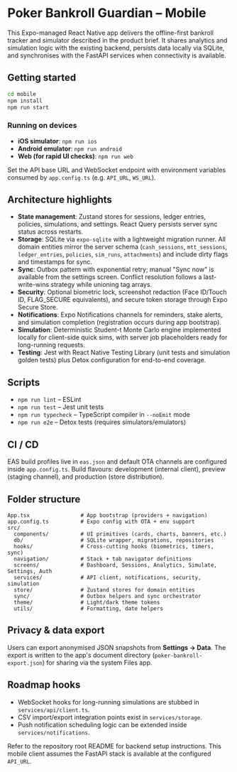 # Poker Bankroll Guardian – Mobile

This Expo-managed React Native app delivers the offline-first bankroll tracker and simulator described in the product brief. It shares analytics and simulation logic with the existing backend, persists data locally via SQLite, and synchronises with the FastAPI services when connectivity is available.

## Getting started

```bash
cd mobile
npm install
npm run start
```

### Running on devices

- **iOS simulator**: `npm run ios`
- **Android emulator**: `npm run android`
- **Web (for rapid UI checks)**: `npm run web`

Set the API base URL and WebSocket endpoint with environment variables consumed by `app.config.ts` (e.g. `API_URL`, `WS_URL`).

## Architecture highlights

- **State management**: Zustand stores for sessions, ledger entries, policies, simulations, and settings. React Query persists server sync status across restarts.
- **Storage**: SQLite via `expo-sqlite` with a lightweight migration runner. All domain entities mirror the server schema (`cash_sessions`, `mtt_sessions`, `ledger_entries`, `policies`, `sim_runs`, `attachments`) and include dirty flags and timestamps for sync.
- **Sync**: Outbox pattern with exponential retry; manual "Sync now" is available from the settings screen. Conflict resolution follows a last-write-wins strategy while unioning tag arrays.
- **Security**: Optional biometric lock, screenshot redaction (Face ID/Touch ID, FLAG_SECURE equivalents), and secure token storage through Expo Secure Store.
- **Notifications**: Expo Notifications channels for reminders, stake alerts, and simulation completion (registration occurs during app bootstrap).
- **Simulation**: Deterministic Student-t Monte Carlo engine implemented locally for client-side quick sims, with server job placeholders ready for long-running requests.
- **Testing**: Jest with React Native Testing Library (unit tests and simulation golden tests) plus Detox configuration for end-to-end coverage.

## Scripts

- `npm run lint` – ESLint
- `npm run test` – Jest unit tests
- `npm run typecheck` – TypeScript compiler in `--noEmit` mode
- `npm run e2e` – Detox tests (requires simulators/emulators)

## CI / CD

EAS build profiles live in `eas.json` and default OTA channels are configured inside `app.config.ts`. Build flavours: development (internal client), preview (staging channel), and production (store distribution).

## Folder structure

```
App.tsx                # App bootstrap (providers + navigation)
app.config.ts          # Expo config with OTA + env support
src/
  components/          # UI primitives (cards, charts, banners, etc.)
  db/                  # SQLite wrapper, migrations, repositories
  hooks/               # Cross-cutting hooks (biometrics, timers, sync)
  navigation/          # Stack + tab navigator definitions
  screens/             # Dashboard, Sessions, Analytics, Simulate, Settings, Auth
  services/            # API client, notifications, security, simulation
  store/               # Zustand stores for domain entities
  sync/                # Outbox helpers and sync orchestrator
  theme/               # Light/dark theme tokens
  utils/               # Formatting, date helpers
```

## Privacy & data export

Users can export anonymised JSON snapshots from **Settings → Data**. The export is written to the app's document directory (`poker-bankroll-export.json`) for sharing via the system Files app.

## Roadmap hooks

- WebSocket hooks for long-running simulations are stubbed in `services/api/client.ts`.
- CSV import/export integration points exist in `services/storage`.
- Push notification scheduling logic can be extended inside `services/notifications`.

Refer to the repository root README for backend setup instructions. This mobile client assumes the FastAPI stack is available at the configured `API_URL`.
